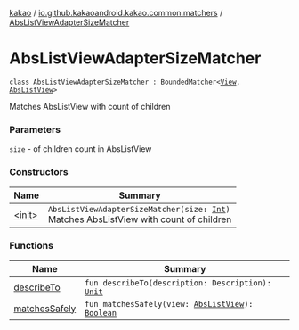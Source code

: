 [kakao](../../index.md) / [io.github.kakaoandroid.kakao.common.matchers](../index.md) / [AbsListViewAdapterSizeMatcher](./index.md)

# AbsListViewAdapterSizeMatcher

`class AbsListViewAdapterSizeMatcher : BoundedMatcher<`[`View`](https://developer.android.com/reference/android/view/View.html)`, `[`AbsListView`](https://developer.android.com/reference/android/widget/AbsListView.html)`>`

Matches AbsListView with count of children

### Parameters

`size` - of children count in AbsListView

### Constructors

| Name | Summary |
|---|---|
| [&lt;init&gt;](-init-.md) | `AbsListViewAdapterSizeMatcher(size: `[`Int`](https://kotlinlang.org/api/latest/jvm/stdlib/kotlin/-int/index.html)`)`<br>Matches AbsListView with count of children |

### Functions

| Name | Summary |
|---|---|
| [describeTo](describe-to.md) | `fun describeTo(description: Description): `[`Unit`](https://kotlinlang.org/api/latest/jvm/stdlib/kotlin/-unit/index.html) |
| [matchesSafely](matches-safely.md) | `fun matchesSafely(view: `[`AbsListView`](https://developer.android.com/reference/android/widget/AbsListView.html)`): `[`Boolean`](https://kotlinlang.org/api/latest/jvm/stdlib/kotlin/-boolean/index.html) |
